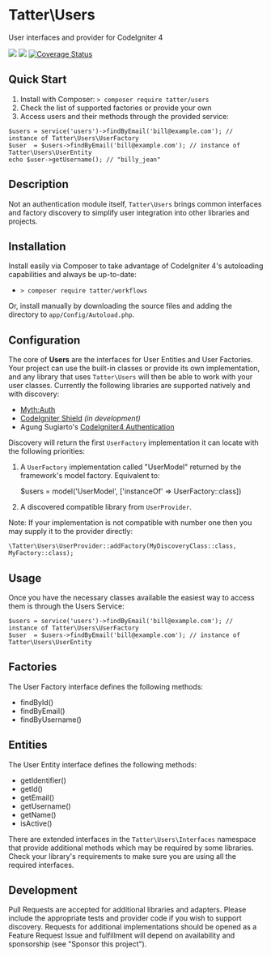 # Tatter\Users
User interfaces and provider for CodeIgniter 4

[![](https://github.com/tattersoftware/codeigniter4-users/workflows/PHPUnit/badge.svg)](https://github.com/tattersoftware/codeigniter4-users/actions?query=workflow%3A%22PHPUnit)
[![](https://github.com/tattersoftware/codeigniter4-users/workflows/PHPStan/badge.svg)](https://github.com/tattersoftware/codeigniter4-users/actions?query=workflow%3A%22PHPStan)
[![Coverage Status](https://coveralls.io/repos/github/tattersoftware/codeigniter4-users/badge.svg?branch=develop)](https://coveralls.io/github/tattersoftware/codeigniter4-users?branch=develop)

## Quick Start

1. Install with Composer: `> composer require tatter/users`
2. Check the list of supported factories or provide your own
3. Access users and their methods through the provided service:
```
$users = service('users')->findByEmail('bill@example.com'); // instance of Tatter\Users\UserFactory
$user  = $users->findByEmail('bill@example.com'); // instance of Tatter\Users\UserEntity
echo $user->getUsername(); // "billy_jean"
```

## Description

Not an authentication module itself, `Tatter\Users` brings common interfaces and factory
discovery to simplify user integration into other libraries and projects.

## Installation

Install easily via Composer to take advantage of CodeIgniter 4's autoloading capabilities
and always be up-to-date:
* `> composer require tatter/workflows`

Or, install manually by downloading the source files and adding the directory to
`app/Config/Autoload.php`.

## Configuration

The core of **Users** are the interfaces for User Entities and User Factories. Your project
can use the built-in classes or provide its own implementation, and any library that uses
`Tatter\Users` will then be able to work with your user classes. Currently the following
libraries are supported natively and with discovery:
* [Myth:Auth](https://github.com/lonnieezell/myth-auth)
* [CodeIgniter Shield](https://github.com/lonnieezell/codigniter-shield) *(in development)*
* Agung Sugiarto's [CodeIgniter4 Authentication](https://github.com/agungsugiarto/codeigniter4-authentication)

Discovery will return the first `UserFactory` implementation it can locate with
the following priorities:

1. A `UserFactory` implementation called "UserModel" returned by the framework's model factory. Equivalent to:

	$users = model('UserModel', ['instanceOf' => UserFactory::class])

2. A discovered compatible library from `UserProvider`.

Note: If your implementation is not compatible with number one then you may supply it to
the provider directly:

	\Tatter\Users\UserProvider::addFactory(MyDiscoveryClass::class, MyFactory::class);

## Usage

Once you have the necessary classes available the easiest way to access them is through
the Users Service:
```
$users = service('users')->findByEmail('bill@example.com'); // instance of Tatter\Users\UserFactory
$user  = $users->findByEmail('bill@example.com'); // instance of Tatter\Users\UserEntity
```

## Factories

The User Factory interface defines the following methods:
* findById()
* findByEmail()
* findByUsername()

## Entities

The User Entity interface defines the following methods:
* getIdentifier()
* getId()
* getEmail()
* getUsername()
* getName()
* isActive()

There are extended interfaces in the `Tatter\Users\Interfaces` namespace that provide
additional methods which may be required by some libraries. Check your library's requirements
to make sure you are using all the required interfaces.

## Development

Pull Requests are accepted for additional libraries and adapters. Please include the appropriate
tests and provider code if you wish to support discovery. Requests for additional
implementations should be opened as a Feature Request Issue and fulfillment will depend on
availability and sponsorship (see "Sponsor this project").
